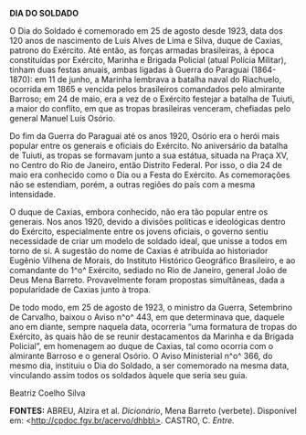 **DIA DO SOLDADO**

O Dia do Soldado é comemorado em 25 de agosto desde 1923, data dos 120
anos de nascimento de Luís Alves de Lima e Silva, duque de Caxias,
patrono do Exército. Até então, as forças armadas brasileiras, à época
constituídas por Exército, Marinha e Brigada Policial (atual Polícia
Militar), tinham duas festas anuais, ambas ligadas à Guerra do Paraguai
(1864-1870): em 11 de junho, a Marinha lembrava a batalha naval do
Riachuelo, ocorrida em 1865 e vencida pelos brasileiros comandados pelo
almirante Barroso; em 24 de maio, era a vez de o Exército festejar a
batalha de Tuiuti, a maior do conflito, em que as tropas brasileiras
venceram, chefiadas pelo general Manuel Luís Osório.

Do fim da Guerra do Paraguai até os anos 1920, Osório era o herói mais
popular entre os generais e oficiais do Exército. No aniversário da
batalha de Tuiuti, as tropas se formavam junto a sua estátua, situada na
Praça XV, no Centro do Rio de Janeiro, então Distrito Federal. Por isso,
o dia 24 de maio era conhecido como o Dia ou a Festa do Exército. As
comemorações não se estendiam, porém, a outras regiões do país com a
mesma intensidade.

O duque de Caxias, embora conhecido, não era tão popular entre os
generais. Nos anos 1920, devido a divisões políticas e ideológicas
dentro do Exército, especialmente entre os jovens oficiais, o governo
sentiu necessidade de criar um modelo de soldado ideal, que unisse a
todos em torno de si. A sugestão do nome de Caxias é atribuída ao
historiador Eugênio Vilhena de Morais, do Instituto Histórico Geográfico
Brasileiro, e ao comandante do 1^o^ Exército, sediado no Rio de Janeiro,
general João de Deus Mena Barreto. Provavelmente foram propostas
simultâneas, dada a popularidade de Caxias junto à tropa.

De todo modo, em 25 de agosto de 1923, o ministro da Guerra, Setembrino
de Carvalho, baixou o Aviso n^o^ 443, em que determinava que, daquele
ano em diante, sempre naquela data, ocorreria “uma formatura de tropas
do Exército, às quais hão de se reunir destacamentos da Marinha e da
Brigada Policial”, em homenagem ao duque de Caxias, tal como ocorria com
o almirante Barroso e o general Osório. O Aviso Ministerial n^o^ 366, do
mesmo dia, instituiu o Dia do Soldado, a ser comemorado na mesma data,
vinculando assim todos os soldados àquele que seria seu guia.

Beatriz Coelho Silva

**FONTES:** ABREU, Alzira et al. *Dicionário*, Mena Barreto (verbete).
Disponível em: \<http://cpdoc.fgv.br/acervo/dhbb\>. CASTRO, C. *Entre.*
